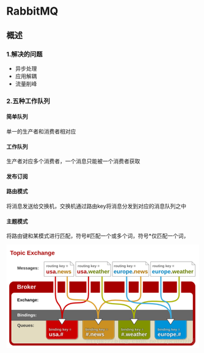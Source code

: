 # RabbitMQ

## 概述

### 1.解决的问题

* 异步处理
* 应用解耦
* 流量削峰

### 2.五种工作队列

#### 简单队列

单一的生产者和消费者相对应

#### 工作队列

生产者对应多个消费者，一个消息只能被一个消费者获取

#### 发布订阅

#### 路由模式

将消息发送给交换机，交换机通过路由key将消息分发到对应的消息队列之中

#### 主题模式

将路由键和某模式进行匹配，符号#匹配一个或多个词，符号*仅匹配一个词，

<img src="../笔记图片/RabbitMQTopic.png">



